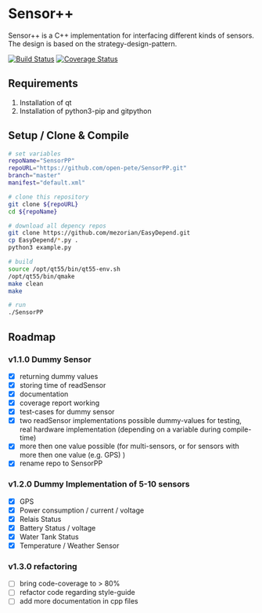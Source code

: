 # Sensor++
Sensor++ is a C++ implementation for interfacing different kinds of sensors. The design is based on the strategy-design-pattern. 

[![Build Status](https://travis-ci.org/open-pete/SensorPP.svg?branch=development)](https://travis-ci.org/open-pete/SensorPP) [![Coverage Status](https://coveralls.io/repos/github/open-pete/SensorPP/badge.svg?branch=development)](https://coveralls.io/github/open-pete/SensorPP?branch=development)

## Requirements 

 1. Installation of qt
 2. Installation of python3-pip and gitpython

## Setup / Clone & Compile 

```bash
# set variables
repoName="SensorPP"
repoURL="https://github.com/open-pete/SensorPP.git"
branch="master"
manifest="default.xml"

# clone this repository
git clone ${repoURL}
cd ${repoName}

# download all depency repos
git clone https://github.com/mezorian/EasyDepend.git
cp EasyDepend/*.py .
python3 example.py

# build
source /opt/qt55/bin/qt55-env.sh
/opt/qt55/bin/qmake
make clean
make

# run
./SensorPP

```

## Roadmap

### v1.1.0 Dummy Sensor
- [x] returning dummy values
- [x] storing time of readSensor
- [x] documentation
- [x] coverage report working
- [x] test-cases for dummy sensor
- [x] two readSensor implementations possible dummy-values for testing, real hardware implementation (depending on a variable during compile-time)
- [x] more then one value possible (for multi-sensors, or for sensors with more then one value (e.g. GPS) )
- [x] rename repo to SensorPP

### v1.2.0 Dummy Implementation of 5-10 sensors
- [x] GPS
- [x] Power consumption / current / voltage
- [x] Relais Status
- [x] Battery Status / voltage
- [x] Water Tank Status
- [x] Temperature / Weather Sensor

### v1.3.0 refactoring
- [ ] bring code-coverage to > 80%
- [ ] refactor code regarding style-guide
- [ ] add more documentation in cpp files
